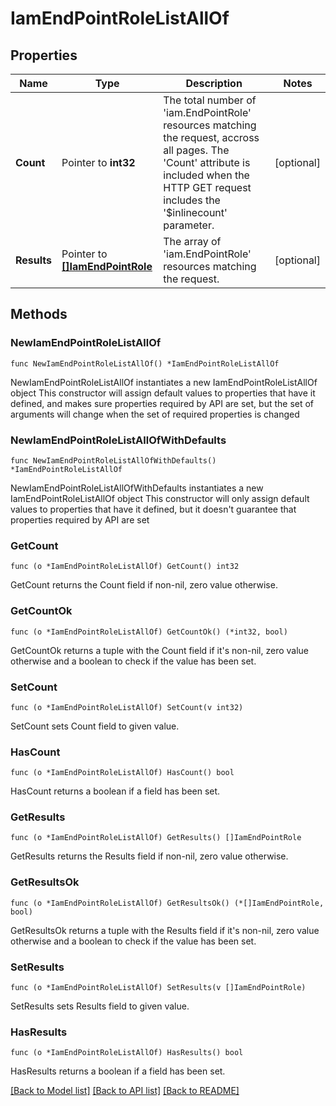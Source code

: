 # IamEndPointRoleListAllOf

## Properties

Name | Type | Description | Notes
------------ | ------------- | ------------- | -------------
**Count** | Pointer to **int32** | The total number of &#39;iam.EndPointRole&#39; resources matching the request, accross all pages. The &#39;Count&#39; attribute is included when the HTTP GET request includes the &#39;$inlinecount&#39; parameter. | [optional] 
**Results** | Pointer to [**[]IamEndPointRole**](iam.EndPointRole.md) | The array of &#39;iam.EndPointRole&#39; resources matching the request. | [optional] 

## Methods

### NewIamEndPointRoleListAllOf

`func NewIamEndPointRoleListAllOf() *IamEndPointRoleListAllOf`

NewIamEndPointRoleListAllOf instantiates a new IamEndPointRoleListAllOf object
This constructor will assign default values to properties that have it defined,
and makes sure properties required by API are set, but the set of arguments
will change when the set of required properties is changed

### NewIamEndPointRoleListAllOfWithDefaults

`func NewIamEndPointRoleListAllOfWithDefaults() *IamEndPointRoleListAllOf`

NewIamEndPointRoleListAllOfWithDefaults instantiates a new IamEndPointRoleListAllOf object
This constructor will only assign default values to properties that have it defined,
but it doesn't guarantee that properties required by API are set

### GetCount

`func (o *IamEndPointRoleListAllOf) GetCount() int32`

GetCount returns the Count field if non-nil, zero value otherwise.

### GetCountOk

`func (o *IamEndPointRoleListAllOf) GetCountOk() (*int32, bool)`

GetCountOk returns a tuple with the Count field if it's non-nil, zero value otherwise
and a boolean to check if the value has been set.

### SetCount

`func (o *IamEndPointRoleListAllOf) SetCount(v int32)`

SetCount sets Count field to given value.

### HasCount

`func (o *IamEndPointRoleListAllOf) HasCount() bool`

HasCount returns a boolean if a field has been set.

### GetResults

`func (o *IamEndPointRoleListAllOf) GetResults() []IamEndPointRole`

GetResults returns the Results field if non-nil, zero value otherwise.

### GetResultsOk

`func (o *IamEndPointRoleListAllOf) GetResultsOk() (*[]IamEndPointRole, bool)`

GetResultsOk returns a tuple with the Results field if it's non-nil, zero value otherwise
and a boolean to check if the value has been set.

### SetResults

`func (o *IamEndPointRoleListAllOf) SetResults(v []IamEndPointRole)`

SetResults sets Results field to given value.

### HasResults

`func (o *IamEndPointRoleListAllOf) HasResults() bool`

HasResults returns a boolean if a field has been set.


[[Back to Model list]](../README.md#documentation-for-models) [[Back to API list]](../README.md#documentation-for-api-endpoints) [[Back to README]](../README.md)



